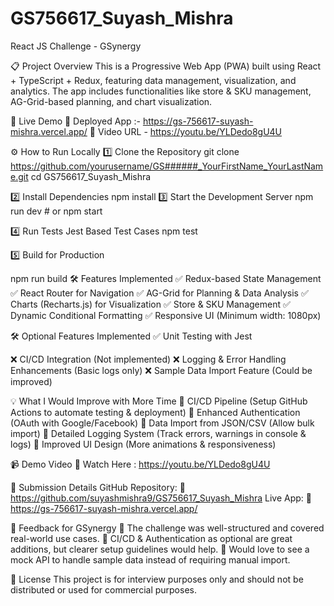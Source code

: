 # GS756617_Suyash_Mishra

React JS Challenge - GSynergy

📋 Project Overview
This is a Progressive Web App (PWA) built using React + TypeScript + Redux, featuring data management, visualization, and analytics. The app includes functionalities like store & SKU management, AG-Grid-based planning, and chart visualization.

🚀 Live Demo
🔗 Deployed App :- https://gs-756617-suyash-mishra.vercel.app/
🎥 Video URL - https://youtu.be/YLDedo8gU4U

⚙️ How to Run Locally
1️⃣ Clone the Repository
git clone https://github.com/yourusername/GS######_YourFirstName_YourLastName.git
cd GS756617_Suyash_Mishra

2️⃣ Install Dependencies
npm install
3️⃣ Start the Development Server
npm run dev  # or npm start

4️⃣ Run Tests
Jest Based Test Cases
npm test

5️⃣ Build for Production

npm run build
🛠️ Features Implemented
✅ Redux-based State Management
✅ React Router for Navigation
✅ AG-Grid for Planning & Data Analysis
✅ Charts (Recharts.js) for Visualization
✅ Store & SKU Management
✅ Dynamic Conditional Formatting
✅ Responsive UI (Minimum width: 1080px)

🛠️ Optional Features Implemented
✅ Unit Testing with Jest

❌ CI/CD Integration (Not implemented)
❌ Logging & Error Handling Enhancements (Basic logs only)
❌ Sample Data Import Feature (Could be improved)

💡 What I Would Improve with More Time
🔹 CI/CD Pipeline (Setup GitHub Actions to automate testing & deployment)
🔹 Enhanced Authentication (OAuth with Google/Facebook)
🔹 Data Import from JSON/CSV (Allow bulk import)
🔹 Detailed Logging System (Track errors, warnings in console & logs)
🔹 Improved UI Design (More animations & responsiveness)

📹 Demo Video
🔗 Watch Here : https://youtu.be/YLDedo8gU4U

📧 Submission Details
GitHub Repository: 🔗 https://github.com/suyashmishra9/GS756617_Suyash_Mishra
Live App: 🔗 https://gs-756617-suyash-mishra.vercel.app/

📣 Feedback for GSynergy
🔹 The challenge was well-structured and covered real-world use cases.
🔹 CI/CD & Authentication as optional are great additions, but clearer setup guidelines would help.
🔹 Would love to see a mock API to handle sample data instead of requiring manual import.

📜 License
This project is for interview purposes only and should not be distributed or used for commercial purposes.

